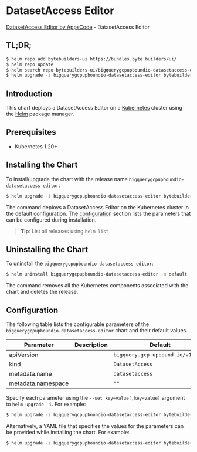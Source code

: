 # DatasetAccess Editor

[DatasetAccess Editor by AppsCode](https://byte.builders) - DatasetAccess Editor

## TL;DR;

```bash
$ helm repo add bytebuilders-ui https://bundles.byte.builders/ui/
$ helm repo update
$ helm search repo bytebuilders-ui/bigquerygcpupboundio-datasetaccess-editor --version=v0.4.18
$ helm upgrade -i bigquerygcpupboundio-datasetaccess-editor bytebuilders-ui/bigquerygcpupboundio-datasetaccess-editor -n default --create-namespace --version=v0.4.18
```

## Introduction

This chart deploys a DatasetAccess Editor on a [Kubernetes](http://kubernetes.io) cluster using the [Helm](https://helm.sh) package manager.

## Prerequisites

- Kubernetes 1.20+

## Installing the Chart

To install/upgrade the chart with the release name `bigquerygcpupboundio-datasetaccess-editor`:

```bash
$ helm upgrade -i bigquerygcpupboundio-datasetaccess-editor bytebuilders-ui/bigquerygcpupboundio-datasetaccess-editor -n default --create-namespace --version=v0.4.18
```

The command deploys a DatasetAccess Editor on the Kubernetes cluster in the default configuration. The [configuration](#configuration) section lists the parameters that can be configured during installation.

> **Tip**: List all releases using `helm list`

## Uninstalling the Chart

To uninstall the `bigquerygcpupboundio-datasetaccess-editor`:

```bash
$ helm uninstall bigquerygcpupboundio-datasetaccess-editor -n default
```

The command removes all the Kubernetes components associated with the chart and deletes the release.

## Configuration

The following table lists the configurable parameters of the `bigquerygcpupboundio-datasetaccess-editor` chart and their default values.

|     Parameter      | Description |                   Default                    |
|--------------------|-------------|----------------------------------------------|
| apiVersion         |             | <code>bigquery.gcp.upbound.io/v1beta1</code> |
| kind               |             | <code>DatasetAccess</code>                   |
| metadata.name      |             | <code>datasetaccess</code>                   |
| metadata.namespace |             | <code>""</code>                              |


Specify each parameter using the `--set key=value[,key=value]` argument to `helm upgrade -i`. For example:

```bash
$ helm upgrade -i bigquerygcpupboundio-datasetaccess-editor bytebuilders-ui/bigquerygcpupboundio-datasetaccess-editor -n default --create-namespace --version=v0.4.18 --set apiVersion=bigquery.gcp.upbound.io/v1beta1
```

Alternatively, a YAML file that specifies the values for the parameters can be provided while
installing the chart. For example:

```bash
$ helm upgrade -i bigquerygcpupboundio-datasetaccess-editor bytebuilders-ui/bigquerygcpupboundio-datasetaccess-editor -n default --create-namespace --version=v0.4.18 --values values.yaml
```

